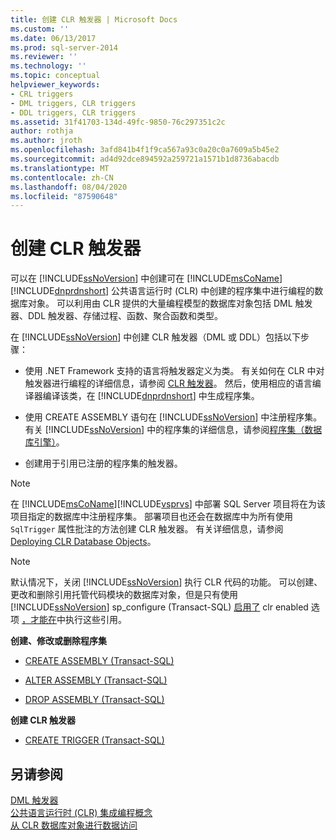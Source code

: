 ```yaml
---
title: 创建 CLR 触发器 | Microsoft Docs
ms.custom: ''
ms.date: 06/13/2017
ms.prod: sql-server-2014
ms.reviewer: ''
ms.technology: ''
ms.topic: conceptual
helpviewer_keywords:
- CRL triggers
- DML triggers, CLR triggers
- DDL triggers, CLR triggers
ms.assetid: 31f41703-134d-49fc-9850-76c297351c2c
author: rothja
ms.author: jroth
ms.openlocfilehash: 3afd841b4f1f9ca567a93c0a20c0a7609a5b45e2
ms.sourcegitcommit: ad4d92dce894592a259721a1571b1d8736abacdb
ms.translationtype: MT
ms.contentlocale: zh-CN
ms.lasthandoff: 08/04/2020
ms.locfileid: "87590648"
---
```

# <a name="create-clr-triggers"></a>创建 CLR 触发器
  可以在 [!INCLUDE[ssNoVersion](../../includes/ssnoversion-md.md)] 中创建可在 [!INCLUDE[msCoName](../../includes/msconame-md.md)] [!INCLUDE[dnprdnshort](../../includes/dnprdnshort-md.md)] 公共语言运行时 (CLR) 中创建的程序集中进行编程的数据库对象。 可以利用由 CLR 提供的大量编程模型的数据库对象包括 DML 触发器、DDL 触发器、存储过程、函数、聚合函数和类型。  
  
 在 [!INCLUDE[ssNoVersion](../../includes/ssnoversion-md.md)] 中创建 CLR 触发器（DML 或 DDL）包括以下步骤：  
  
-   使用 .NET Framework 支持的语言将触发器定义为类。 有关如何在 CLR 中对触发器进行编程的详细信息，请参阅 [CLR 触发器](../../database-engine/dev-guide/clr-triggers.md)。 然后，使用相应的语言编译器编译该类，在 [!INCLUDE[dnprdnshort](../../includes/dnprdnshort-md.md)] 中生成程序集。  
  
-   使用 CREATE ASSEMBLY 语句在 [!INCLUDE[ssNoVersion](../../includes/ssnoversion-md.md)] 中注册程序集。 有关 [!INCLUDE[ssNoVersion](../../includes/ssnoversion-md.md)] 中的程序集的详细信息，请参阅[程序集（数据库引擎）](../clr-integration/assemblies-database-engine.md)。  
  
-   创建用于引用已注册的程序集的触发器。  
  
> [!NOTE]  
>  在 [!INCLUDE[msCoName](../../includes/msconame-md.md)][!INCLUDE[vsprvs](../../includes/vsprvs-md.md)] 中部署 SQL Server 项目将在为该项目指定的数据库中注册程序集。 部署项目也还会在数据库中为所有使用 `SqlTrigger` 属性批注的方法创建 CLR 触发器。 有关详细信息，请参阅 [Deploying CLR Database Objects](../clr-integration/deploying-clr-database-objects.md)。  
  
> [!NOTE]  
>  默认情况下，关闭 [!INCLUDE[ssNoVersion](../../includes/ssnoversion-md.md)] 执行 CLR 代码的功能。 可以创建、更改和删除引用托管代码模块的数据库对象，但是只有使用 [!INCLUDE[ssNoVersion](../../includes/ssnoversion-md.md)] sp_configure (Transact-SQL) [启用了](../../database-engine/configure-windows/clr-enabled-server-configuration-option.md) clr enabled 选项 [，才能在](/sql/relational-databases/system-stored-procedures/sp-configure-transact-sql)中执行这些引用。  
  
 **创建、修改或删除程序集**  
  
-   [CREATE ASSEMBLY (Transact-SQL)](/sql/t-sql/statements/create-assembly-transact-sql)  
  
-   [ALTER ASSEMBLY (Transact-SQL)](/sql/t-sql/statements/alter-assembly-transact-sql)  
  
-   [DROP ASSEMBLY (Transact-SQL)](/sql/t-sql/statements/drop-assembly-transact-sql)  
  
 **创建 CLR 触发器**  
  
-   [CREATE TRIGGER (Transact-SQL)](/sql/t-sql/statements/create-trigger-transact-sql)  
  
## <a name="see-also"></a>另请参阅  
 [DML 触发器](dml-triggers.md)   
 [公共语言运行时 (CLR) 集成编程概念](../clr-integration/common-language-runtime-clr-integration-programming-concepts.md)   
 [从 CLR 数据库对象进行数据访问](../clr-integration/data-access/data-access-from-clr-database-objects.md)  
  
  
